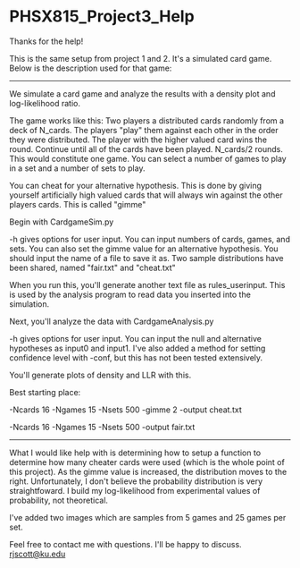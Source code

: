 # PHSX815_Project3_Help

Thanks for the help!

This is the same setup from project 1 and 2. It's a simulated card game. Below is the description used for that game:

**************

We simulate a card game and analyze the results with a density plot and log-likelihood ratio.

The game works like this: Two players a distributed cards randomly from a deck of N_cards. The players "play" them against each other in the order they were distributed. The player with the higher valued card wins the round. Continue until all of the cards have been played. N_cards/2 rounds. This would constitute one game. You can select a number of games to play in a set and a number of sets to play.

You can cheat for your alternative hypothesis. This is done by giving yourself artificially high valued cards that will always win against the other players cards. This is called "gimme"

Begin with CardgameSim.py

-h gives options for user input. You can input numbers of cards, games, and sets. You can also set the gimme value for an alternative hypothesis. You should input the name of a file to save it as. Two sample distributions have been shared, named "fair.txt" and "cheat.txt"

When you run this, you'll generate another text file as rules_userinput. This is used by the analysis program to read data you inserted into the simulation.

Next, you'll analyze the data with CardgameAnalysis.py

-h gives options for user input. You can input the null and alternative hypotheses as input0 and input1. I've also added a method for setting confidence level with -conf, but this has not been tested extensively.

You'll generate plots of density and LLR with this.

Best starting place:

-Ncards 16 -Ngames 15 -Nsets 500 -gimme 2 -output cheat.txt

-Ncards 16 -Ngames 15 -Nsets 500 -output fair.txt

*****************

What I would like help with is determining how to setup a function to determine how many cheater cards were used (which is the whole point of this project). As the gimme value is increased, the distribution moves to the right. Unfortunately, I don't believe the probability distribution is very straightfoward. I build my log-likelihood from experimental values of probability, not theoretical.

I've added two images which are samples from 5 games and 25 games per set.

Feel free to contact me with questions. I'll be happy to discuss. rjscott@ku.edu
